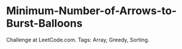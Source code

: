 # Minimum-Number-of-Arrows-to-Burst-Balloons
Challenge at LeetCode.com. Tags: Array,  Greedy, Sorting.
